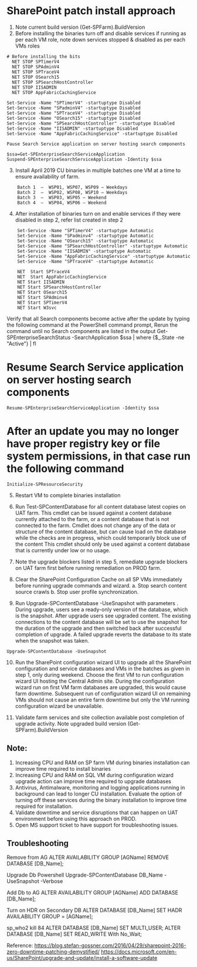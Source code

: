 # SharePoint patch install approach

1.    Note current build version (Get-SPFarm).BuildVersion
2.    Before installing the binaries turn off and disable services if running as per each VM role, note down services stopped
& disabled as per each VMs roles

    # Before installing the bits
      NET STOP SPTimerV4
      NET STOP SPAdminV4
      NET STOP SPTraceV4
      NET STOP OSearch15  
      NET STOP SPSearchHostController
      NET STOP IISADMIN
      NET STOP AppFabricCachingService
    
    Set-Service -Name "SPTimerV4" -startuptype Disabled 
    Set-Service -Name "SPadminV4" -startuptype Disabled
    Set-Service -Name "SPTraceV4" -startuptype Disabled 
    Set-Service -Name "OSearch15" -startuptype Disabled 
    Set-Service -Name "SPSearchHostController" -startuptype Disabled 
    Set-Service -Name "IISADMIN" -startuptype Disabled 
    Set-Service -Name "AppFabricCachingService" -startuptype Disabled 

    Pause Search Service application on server hosting search components 

    $ssa=Get-SPEnterpriseSearchServiceApplication 
    Suspend-SPEnterpriseSearchServiceApplication -Identity $ssa

3. Install April 2019 CU  binaries in multiple batches one VM at a time to ensure availability of farm.
```
    Batch 1  –  WSP01, WSP07, WSP09 – Weekdays
    Batch 2  –  WSP02, WSP08, WSP10 – Weekdays
    Batch 3  –  WSP03, WSP05 – Weekend
    Batch 4  –  WSP04, WSP06 – Weekend
 ```

4.	After installation of binaries turn on and enable services if they were disabled in step 2, refer list created in step 2

```
    Set-Service -Name "SPTimerV4" -startuptype Automatic
    Set-Service -Name "SPadminv4" -startuptype Automatic 
    Set-Service -Name "OSearch15" -startuptype Automatic
    Set-Service -Name "SPSearchHostController" -startuptype Automatic
    Set-Service -Name "IISADMIN" -startuptype Automatic
    Set-Service -Name "AppFabricCachingService" -startuptype Automatic
    Set-Service -Name "SPTraceV4" -startuptype Automatic

    NET  Start SPTraceV4
    NET  Start AppFabricCachingService
    NET Start IISADMIN 
    NET Start SPSearchHostController
    NET Start OSearch15 
    NET Start SPAdminv4
    NET Start SPTimerV4
    NET Start W3svc
```
Verify that all Search components become active after the update by typing the following command at the PowerShell command prompt, Rerun the command until no Search components are listed in the output
Get-SPEnterpriseSearchStatus -SearchApplication $ssa | where {$_.State -ne "Active"} | fl

# Resume Search Service application on server hosting search components
```
Resume-SPEnterpriseSearchServiceApplication -Identity $ssa
```

# After an update you may no longer have proper registry key or file system permissions, in that case run the following command
```
Initialize-SPResourceSecurity
```

5.	Restart VM to complete binaries installation

6.	Run Test-SPContentDatabase for all content database latest copies on UAT farm. This cmdlet can be issued against a content database currently attached to the farm, or a content database that is not connected to the farm. Cmdlet does not change any of the data or structure of the content database, but can cause load on the database while the checks are in progress, which could temporarily block use of the content This cmdlet should only be used against a content database that is currently under low or no usage. 

7.	Note the upgrade blockers listed in step 5, remediate upgrade blockers on UAT farm first before running remediation on PROD farm.

8.	Clear the SharePoint Configuration Cache on all SP VMs immediately before running upgrade commands and wizard. 
    a.	Stop  search content source crawls 
    b.	Stop user profile synchronization.

9.	Run Upgrade-SPContentDatabase -UseSnapshot  with parameters . During upgrade, users see a ready-only version of the database, which is the snapshot. After upgrade users see upgraded content. The existing connections to the content database will be set to use the snapshot for the duration of the upgrade and then switched back after successful completion of upgrade. A failed upgrade reverts the database to its state when the snapshot was taken.
```
Upgrade-SPContentDatabase -UseSnapshot 
```

10.	Run the SharePoint configuration wizard UI to upgrade all the SharePoint configuration and service databases and VMs in the batches as given in step 1, only during weekend. Choose the first VM to run configuration wizard UI hosting the Central Admin site. During the configuration wizard run on first VM farm databases are upgraded, this would cause farm downtime. Subsequent run of configuration wizard UI on remaining VMs should not cause an entire farm downtime but only the VM running configuration wizard be unavailable.

11.	Validate farm services and site collection available post completion of upgrade activity. Note upgraded build version (Get-SPFarm).BuildVersion


## Note:  
1.	Increasing CPU and RAM on SP farm VM during binaries installation can improve time required to install binaries
2.	Increasing CPU and RAM on SQL VM during configuration wizard upgrade action can improve time required to upgrade databases
3.	Antivirus, Antimalware, monitoring and logging applications running in background can lead to longer CU installation. Evaluate the option of turning off these services during the binary installation to improve time required for installation. 
4.	Validate downtime and service disruptions that can happen on UAT environment before using this approach on PROD.
5.	Open MS support ticket to have support for troubleshooting issues.

## Troubleshooting

Remove from AG
ALTER AVAILABILITY GROUP [AGName] REMOVE DATABASE [DB_Name];

Upgrade Db Powershell
Upgrade-SPContentDatabase DB_Name -UseSnapshot -Verbose

Add Db to AG
ALTER AVAILABILITY GROUP [AGName] ADD DATABASE [DB_Name];

Turn on HDR on Secondary DB
ALTER DATABASE [DB_Name] SET HADR AVAILABILITY GROUP = [AGName];

sp_who2
kill 84
ALTER DATABASE [DB_Name] SET MULTI_USER;
ALTER DATABASE [DB_Name] SET READ_WRITE With No_Wait;

Reference:
https://blog.stefan-gossner.com/2016/04/29/sharepoint-2016-zero-downtime-patching-demystified/
https://docs.microsoft.com/en-us/SharePoint/upgrade-and-update/install-a-software-update
